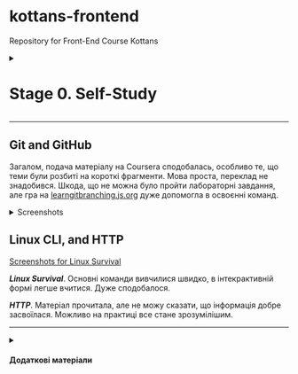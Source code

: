 # kottans-frontend
Repository for Front-End Course Kottans
<details>
<summary>

# Stage 0. Self-Study
</summary>

**General**
- [x] 0. [Git Basics](tasks/git-intro.md)
- [x] 1. [Linux CLI and Networking](tasks/linux-cli-http.md)
- [ ] 2. [VCS (hello gitty), GitHub and Collaboration](tasks/git-collaboration.md)

**Front-End Basics**
- [ ] 3. [Intro to HTML & CSS](tasks/html-css-intro.md)
- [ ] 4. [Responsive Web Design](tasks/html-css-responsive.md)
- [ ] 5. [HTML & CSS Practice](tasks/html-css-popup.md)
- [ ] 6. [JavaScript Basics](tasks/js-basics.md)
- [ ] 7. [Document Object Model](tasks/js-dom.md) - practice

**Advanced Topics**
- [ ] 8. [Building a Tiny JS World (pre-OOP)](tasks/js-pre-oop.md) - practice
- [ ] 9. [Object oriented JS](tasks/js-oop.md) - practice
- [ ] 10. [OOP exercise](tasks/js-post-oop.md) - practice
- [ ] 11. [Offline Web Applications](tasks/app-design-offline.md) - optional
- [ ] 12. [Memory pair game](tasks/memory-pair-game.md) — real project!
- [ ] 13. [Website Performance Optimization](tasks/app-design-performance.md) - optional
- [ ] 14. [Friends App](tasks/friends-app.md) - real project!
</details>

***


## Git and GitHub
Загалом, подача матеріалу на Coursera сподобалась, особливо те, що теми були розбиті на короткі фрагменти. Мова проста, переклад не знадобився. Шкода, що не можна було пройти лабораторні завдання, але гра на [learngitbranching.js.org](https://learngitbranching.js.org/) дуже допомогла в освоєнні команд.
<details>
<summary>Screenshots</summary>

![Coursera  Introduction to Git and GitHub W1](https://user-images.githubusercontent.com/110284542/183263637-cdbd5c72-935e-47f1-b893-b1dd1677a3ae.PNG)
![Coursera  Introduction to Git and GitHub W2](https://user-images.githubusercontent.com/110284542/183263670-bfede772-672b-432f-9a69-54b4b3cad9f4.PNG)

![learngitbranching Intro](https://user-images.githubusercontent.com/110284542/183263812-c5ba8f3e-4e32-4bf5-accf-8336f2945d19.PNG)
![learngitbranching Push-Pull](https://user-images.githubusercontent.com/110284542/183263814-52fc9b69-9260-4ed5-9e3b-960a385b5f1e.PNG)
</details>


## Linux CLI, and HTTP
[Screenshots for Linux Survival](https://github.com/ElenaRiabova/kottans-frontend/tree/main/task_linux_cli)

**_Linux Survival_**. Основні команди вивчилися швидко, в інтекрактивній формі легше вчитися. Дуже сподобалося.

**_HTTP_**. Матеріал прочитала, але не можу сказати, що інформація добре засвоїлася. Можливо на практиці все стане зрозумілішим.

***

<details>
<summary>

#### Додаткові матеріали
</summary>

- [ ] [Лекція по Git від Олексія Руденка](https://www.youtube.com/playlist?list=PLS8sEUxbfFY9MnPIFPTNlaS5xX7P5Ge-5)
- [ ] [Git за 30 хвилин](https://codeguida.com/post/453)
- [ ] [Git tips](http://sixrevisions.com/web-development/git-tips/) — закріпити свої знання про Git
- [ ] [About Merge Conflicts](https://docs.github.com/en/free-pro-team@latest/github/collaborating-with-issues-and-pull-requests/about-merge-conflicts)
- [ ] [Resoilving a Merge Conflict](https://docs.github.com/en/free-pro-team@latest/github/collaborating-with-issues-and-pull-requests/resolving-a-merge-conflict-using-the-command-line)
- [ ] [Communicating using Markdown](https://lab.github.com/githubtraining/communicating-using-markdown)
- [ ] [Learn anything front-end](https://learn-anything.xyz/web-development/front-end)
- [ ] [TypingClub](https://www.typingclub.com/) — покращити швидкість набору на клавіатурі
- [ ] [How to Learn and Cope with Negative Thoughts](https://guides.hexlet.io/learning/)
- [Basic writing and formatting syntax](https://docs.github.com/en/get-started/writing-on-github/getting-started-with-writing-and-formatting-on-github/basic-writing-and-formatting-syntax#images)
---
- [ ] [How I taught myself to code in eight weeks](http://lifehacker.com/how-i-taught-myself-to-code-in-eight-weeks-511615189)
- [ ] [How JavaScript works: Deep dive into WebSockets and HTTP/2 with SSE + how to pick the right path](https://blog.sessionstack.com/how-javascript-works-deep-dive-into-websockets-and-http-2-with-sse-how-to-pick-the-right-path-584e6b8e3bf7)
- [ ] [Command Line Power User](https://commandlinepoweruser.com/)
- [ ] [Configuring Linux Web Servers](https://www.udacity.com/course/configuring-linux-web-servers--ud299)
- [ ] [Networking for Web Developers](https://www.udacity.com/course/networking-for-web-developers--ud256)
</details>






